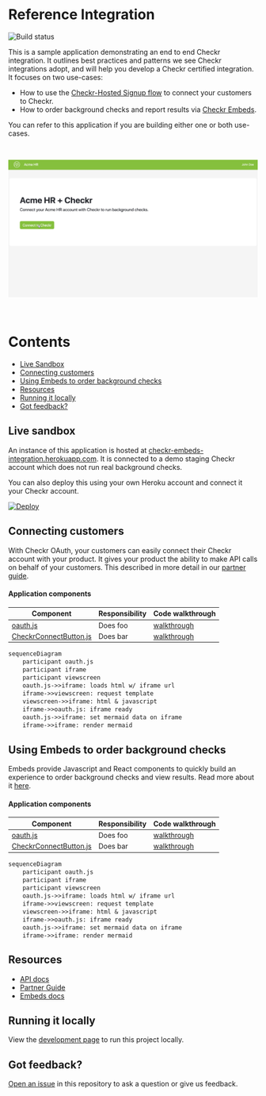 # Reference Integration

![Build status](https://github.com/checkr/embeds-reference-integration/actions/workflows/node.js.yml/badge.svg?branch=main)

This is a sample application demonstrating an end to end Checkr integration. It
outlines best practices and patterns we see Checkr integrations adopt, and will
help you develop a Checkr certified integration. It focuses on two use-cases:

- How to use the
  [Checkr-Hosted Signup flow](https://docs.checkr.com/partners/#section/Getting-Started/Connect-your-customers-to-Checkr)
  to connect your customers to Checkr.
- How to order background checks and report results via
  [Checkr Embeds](https://docs.checkr.com/embeds).

You can refer to this application if you are building either one or both
use-cases.

<br />

![Demo](docs/images/demo.gif)

<br />

# Contents

- [Live Sandbox](#live-sandbox)
- [Connecting customers](#connecting-customers)
- [Using Embeds to order background checks](#using-embeds)
- [Resources](#resources)
- [Running it locally](#running-it-locally)
- [Got feedback?](#got-feedback)

## Live sandbox

An instance of this application is hosted at
[checkr-embeds-integration.herokuapp.com](https://checkr-embeds-integration.herokuapp.com).
It is connected to a demo staging Checkr account which does not run real
background checks.

You can also deploy this using your own Heroku account and connect it your
Checkr account.

[![Deploy](https://www.herokucdn.com/deploy/button.svg)](https://heroku.com/deploy?template=https://github.com/checkr/embeds-reference-integration)

## Connecting customers

With Checkr OAuth, your customers can easily connect their Checkr account with
your product. It gives your product the ability to make API calls on behalf of
your customers. This described in more detail in our
[partner guide](https://docs.checkr.com/partners/#section/Getting-Started/Connect-your-customers-to-Checkr).

#### Application components

| Component                                                                                                                                       | Responsibility | Code walkthrough                                                                       |
| ----------------------------------------------------------------------------------------------------------------------------------------------- | -------------- | -------------------------------------------------------------------------------------- |
| [oauth.js]()                                                                                                                                    | Does foo       | [walkthrough](https://checkr-embeds-integration.herokuapp.com/docs/routes/checkr.html) |
| [CheckrConnectButton.js](https://github.com/checkr/embeds-reference-integration/blob/main/client/src/components/account/CheckrConnectButton.js) | Does bar       | [walkthrough](https://checkr-embeds-integration.herokuapp.com/docs/routes/checkr.html) |

```mermaid
sequenceDiagram
    participant oauth.js
    participant iframe
    participant viewscreen
    oauth.js->>iframe: loads html w/ iframe url
    iframe->>viewscreen: request template
    viewscreen->>iframe: html & javascript
    iframe->>oauth.js: iframe ready
    oauth.js->>iframe: set mermaid data on iframe
    iframe->>iframe: render mermaid
```

## Using Embeds to order background checks

Embeds provide Javascript and React components to quickly build an experience to
order background checks and view results. Read more about it
[here](https://docs.checkr.com/embeds/).

#### Application components

| Component                                                                                                                                       | Responsibility | Code walkthrough                                                                       |
| ----------------------------------------------------------------------------------------------------------------------------------------------- | -------------- | -------------------------------------------------------------------------------------- |
| [oauth.js]()                                                                                                                                    | Does foo       | [walkthrough](https://checkr-embeds-integration.herokuapp.com/docs/routes/checkr.html) |
| [CheckrConnectButton.js](https://github.com/checkr/embeds-reference-integration/blob/main/client/src/components/account/CheckrConnectButton.js) | Does bar       | [walkthrough](https://checkr-embeds-integration.herokuapp.com/docs/routes/checkr.html) |

```mermaid
sequenceDiagram
    participant oauth.js
    participant iframe
    participant viewscreen
    oauth.js->>iframe: loads html w/ iframe url
    iframe->>viewscreen: request template
    viewscreen->>iframe: html & javascript
    iframe->>oauth.js: iframe ready
    oauth.js->>iframe: set mermaid data on iframe
    iframe->>iframe: render mermaid
```

## Resources

- [API docs](https://docs.checkr.com)
- [Partner Guide](https://docs.checkr.com/partners)
- [Embeds docs](https://docs.checkr.com/embeds)

## Running it locally

View the [development page](docs/Developing.md) to run this project locally.

## Got feedback?

[Open an issue](https://github.com/checkr/embeds-reference-integration/issues)
in this repository to ask a question or give us feedback.

